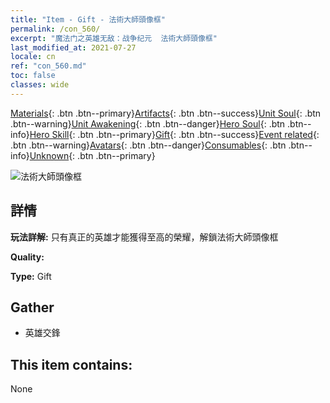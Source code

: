 ```yaml
---
title: "Item - Gift - 法術大師頭像框"
permalink: /con_560/
excerpt: "魔法门之英雄无敌：战争纪元  法術大師頭像框"
last_modified_at: 2021-07-27
locale: cn
ref: "con_560.md"
toc: false
classes: wide
---
```

 [Materials](/ItemsCN/){: .btn .btn--primary}[Artifacts](/ItemsCN/Artifacts/){: .btn .btn--success}[Unit Soul](/ItemsCN/UnitSoul/){: .btn .btn--warning}[Unit Awakening](/ItemsCN/UnitAwakening/){: .btn .btn--danger}[Hero Soul](/ItemsCN/HeroSoul/){: .btn .btn--info}[Hero Skill](/ItemsCN/HeroSkill/){: .btn .btn--primary}[Gift](/ItemsCN/Gift/){: .btn .btn--success}[Event related](/ItemsCN/Events/){: .btn .btn--warning}[Avatars](/ItemsCN/Avatars/){: .btn .btn--danger}[Consumables](/ItemsCN/Consumables/){: .btn .btn--info}[Unknown](/ItemsCN/Unknown/){: .btn .btn--primary}

 ![法術大師頭像框](/images/a/avatarFrame_10.png)

## 詳情
 **玩法詳解:** 只有真正的英雄才能獲得至高的榮耀，解鎖法術大師頭像框

 **Quality:** 

 **Type:** Gift

## Gather

*    英雄交鋒 

## This item contains:

  None

